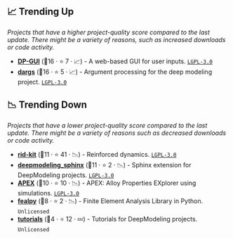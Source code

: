 ## 📈 Trending Up

_Projects that have a higher project-quality score compared to the last update. There might be a variety of reasons, such as increased downloads or code activity._

- <b><a href="https://github.com/deepmodeling/dpgui">DP-GUI</a></b> (🥈16 ·  ⭐ 7 · 📈) - A web-based GUI for user inputs. <code><a href="http://bit.ly/37RvQcA">LGPL-3.0</a></code>
- <b><a href="https://github.com/deepmodeling/dargs">dargs</a></b> (🥈16 ·  ⭐ 5 · 📈) - Argument processing for the deep modeling project. <code><a href="http://bit.ly/37RvQcA">LGPL-3.0</a></code>

## 📉 Trending Down

_Projects that have a lower project-quality score compared to the last update. There might be a variety of reasons such as decreased downloads or code activity._

- <b><a href="https://github.com/deepmodeling/rid-kit">rid-kit</a></b> (🥈11 ·  ⭐ 41 · 📉) - Reinforced dynamics. <code><a href="http://bit.ly/37RvQcA">LGPL-3.0</a></code>
- <b><a href="https://github.com/deepmodeling/deepmodeling_sphinx">deepmodeling_sphinx</a></b> (🥈11 ·  ⭐ 2 · 📉) - Sphinx extension for DeepModeling projects. <code><a href="http://bit.ly/37RvQcA">LGPL-3.0</a></code>
- <b><a href="https://github.com/deepmodeling/APEX">APEX</a></b> (🥉10 ·  ⭐ 10 · 📉) - APEX: Alloy Properties EXplorer using simulations. <code><a href="http://bit.ly/37RvQcA">LGPL-3.0</a></code>
- <b><a href="https://github.com/deepmodeling/fealpy">fealpy</a></b> (🥉8 ·  ⭐ 2 · 📉) - Finite Element Analysis Library in Python. <code>Unlicensed</code>
- <b><a href="https://github.com/deepmodeling/tutorials">tutorials</a></b> (🥉4 ·  ⭐ 12 · 💤) - Tutorials for DeepModeling projects. <code>Unlicensed</code>

